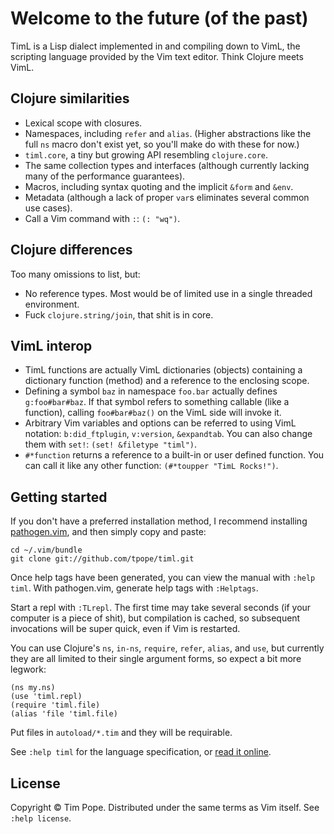 # Welcome to the future (of the past)

TimL is a Lisp dialect implemented in and compiling down to VimL, the
scripting language provided by the Vim text editor.  Think Clojure meets VimL.

## Clojure similarities

* Lexical scope with closures.
* Namespaces, including `refer` and `alias`.  (Higher abstractions like the
  full `ns` macro don't exist yet, so you'll make do with these for now.)
* `timl.core`, a tiny but growing API resembling `clojure.core`.
* The same collection types and interfaces (although currently lacking many of
  the performance guarantees).
* Macros, including syntax quoting and the implicit `&form` and `&env`.
* Metadata (although a lack of proper `var`s eliminates several common
  use cases).
* Call a Vim command with `:`: `(: "wq")`.

## Clojure differences

Too many omissions to list, but:

* No reference types.  Most would be of limited use in a single threaded
  environment.
* Fuck `clojure.string/join`, that shit is in core.

## VimL interop

* TimL functions are actually VimL dictionaries (objects) containing a
  dictionary function (method) and a reference to the enclosing scope.
* Defining a symbol `baz` in namespace `foo.bar` actually defines
  `g:foo#bar#baz`.  If that symbol refers to something callable (like a
  function), calling `foo#bar#baz()` on the VimL side will invoke it.
* Arbitrary Vim variables and options can be referred to using VimL notation:
  `b:did_ftplugin`, `v:version`, `&expandtab`. You can also change them with
  `set!`: `(set! &filetype "timl")`.
* `#*function` returns a reference to a built-in or user defined function.
  You can call it like any other function: `(#*toupper "TimL Rocks!")`.

## Getting started

If you don't have a preferred installation method, I recommend
installing [pathogen.vim](https://github.com/tpope/vim-pathogen), and
then simply copy and paste:

    cd ~/.vim/bundle
    git clone git://github.com/tpope/timl.git

Once help tags have been generated, you can view the manual with
`:help timl`.  With pathogen.vim, generate help tags with `:Helptags`.

Start a repl with `:TLrepl`.  The first time may take several seconds (if your
computer is a piece of shit), but compilation is cached, so subsequent
invocations will be super quick, even if Vim is restarted.

You can use Clojure's `ns`, `in-ns`, `require`, `refer`, `alias`, and `use`,
but currently they are all limited to their single argument forms, so expect a
bit more legwork:

    (ns my.ns)
    (use 'timl.repl)
    (require 'timl.file)
    (alias 'file 'timl.file)

Put files in `autoload/*.tim` and they will be requirable.

See `:help timl` for the language specification, or [read it
online](https://github.com/tpope/timl/tree/master/doc).

## License

Copyright © Tim Pope.  Distributed under the same terms as Vim itself.  See
`:help license`.

